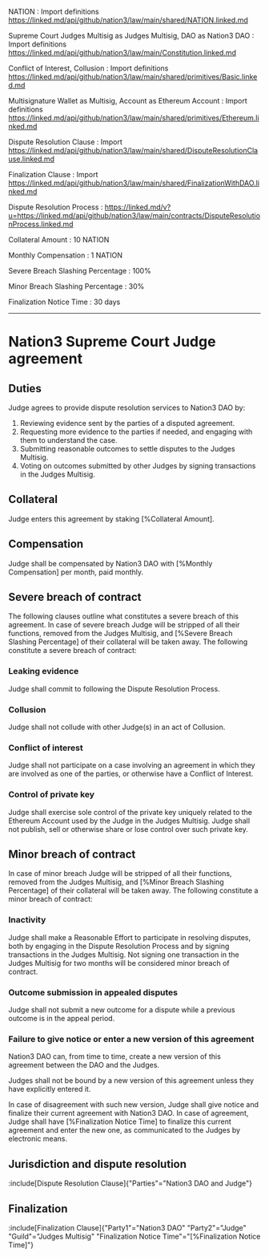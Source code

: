 NATION
: Import definitions https://linked.md/api/github/nation3/law/main/shared/NATION.linked.md

Supreme Court Judges Multisig as Judges Multisig, DAO as Nation3 DAO
: Import definitions https://linked.md/api/github/nation3/law/main/Constitution.linked.md

Conflict of Interest, Collusion
: Import definitions https://linked.md/api/github/nation3/law/main/shared/primitives/Basic.linked.md

Multisignature Wallet as Multisig, Account as Ethereum Account
: Import definitions https://linked.md/api/github/nation3/law/main/shared/primitives/Ethereum.linked.md

Dispute Resolution Clause
: Import https://linked.md/api/github/nation3/law/main/shared/DisputeResolutionClause.linked.md

Finalization Clause
: Import https://linked.md/api/github/nation3/law/main/shared/FinalizationWithDAO.linked.md

Dispute Resolution Process
: https://linked.md/v?u=https://linked.md/api/github/nation3/law/main/contracts/DisputeResolutionProcess.linked.md

Collateral Amount
: 10 NATION

Monthly Compensation
: 1 NATION

Severe Breach Slashing Percentage
: 100%

Minor Breach Slashing Percentage
: 30%

Finalization Notice Time
: 30 days

---

# Nation3 Supreme Court Judge agreement

## Duties
Judge agrees to provide dispute resolution services to Nation3 DAO by:
1. Reviewing evidence sent by the parties of a disputed agreement.
2. Requesting more evidence to the parties if needed, and engaging with them to understand the case.
3. Submitting reasonable outcomes to settle disputes to the Judges Multisig.
4. Voting on outcomes submitted by other Judges by signing transactions in the Judges Multisig.

## Collateral
Judge enters this agreement by staking [%Collateral Amount].

## Compensation
Judge shall be compensated by Nation3 DAO with [%Monthly Compensation] per month, paid monthly.

## Severe breach of contract
The following clauses outline what constitutes a severe breach of this agreement. In case of severe breach Judge will be stripped of all their functions, removed from the Judges Multisig, and [%Severe Breach Slashing Percentage] of their collateral will be taken away. The following constitute a severe breach of contract:

### Leaking evidence
Judge shall commit to following the Dispute Resolution Process.

### Collusion
Judge shall not collude with other Judge(s) in an act of Collusion.

### Conflict of interest
Judge shall not participate on a case involving an agreement in which they are involved as one of the parties, or otherwise have a Conflict of Interest.

### Control of private key
Judge shall exercise sole control of the private key uniquely related to the Ethereum Account used by the Judge in the Judges Multisig. Judge shall not publish, sell or otherwise share or lose control over such private key.

## Minor breach of contract
In case of minor breach Judge will be stripped of all their functions, removed from the Judges Multisig, and [%Minor Breach Slashing Percentage] of their collateral will be taken away. The following constitute a minor breach of contract:

### Inactivity
Judge shall make a Reasonable Effort to participate in resolving disputes, both by engaging in the Dispute Resolution Process and by signing transactions in the Judges Multisig. Not signing one transaction in the Judges Multisig for two months will be considered minor breach of contract. 

### Outcome submission in appealed disputes
Judge shall not submit a new outcome for a dispute while a previous outcome is in the appeal period.

### Failure to give notice or enter a new version of this agreement
Nation3 DAO can, from time to time, create a new version of this agreement between the DAO and the Judges.

Judges shall not be bound by a new version of this agreement unless they have explicitly entered it.

In case of disagreement with such new version, Judge shall give notice and finalize their current agreement with Nation3 DAO.
In case of agreement, Judge shall have [%Finalization Notice Time] to finalize this current agreement and enter the new one, as communicated to the Judges by electronic means.

## Jurisdiction and dispute resolution
:include[Dispute Resolution Clause]{"Parties"="Nation3 DAO and Judge"}

## Finalization
:include[Finalization Clause]{"Party1"="Nation3 DAO" "Party2"="Judge" "Guild"="Judges Multisig" "Finalization Notice Time"="[%Finalization Notice Time]"}